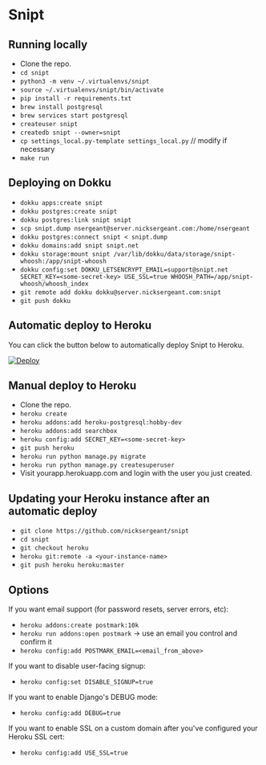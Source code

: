 # Snipt

## Running locally

- Clone the repo.
- `cd snipt`
- `python3 -m venv ~/.virtualenvs/snipt`
- `source ~/.virtualenvs/snipt/bin/activate`
- `pip install -r requirements.txt`
- `brew install postgresql`
- `brew services start postgresql`
- `createuser snipt`
- `createdb snipt --owner=snipt`
- `cp settings_local.py-template settings_local.py` // modify if necessary
- `make run`

## Deploying on Dokku

- `dokku apps:create snipt`
- `dokku postgres:create snipt`
- `dokku postgres:link snipt snipt`
- `scp snipt.dump nsergeant@server.nicksergeant.com:/home/nsergeant`
- `dokku postgres:connect snipt < snipt.dump`
- `dokku domains:add snipt snipt.net`
- `dokku storage:mount snipt /var/lib/dokku/data/storage/snipt-whoosh:/app/snipt-whoosh`
- `dokku config:set DOKKU_LETSENCRYPT_EMAIL=support@snipt.net SECRET_KEY=<some-secret-key> USE_SSL=true WHOOSH_PATH=/app/snipt-whoosh/whoosh_index`
- `git remote add dokku dokku@server.nicksergeant.com:snipt`
- `git push dokku`

## Automatic deploy to Heroku

You can click the button below to automatically deploy Snipt to Heroku.

[![Deploy](https://www.herokucdn.com/deploy/button.svg)](https://heroku.com/deploy?template=https://github.com/nicksergeant/snipt)

## Manual deploy to Heroku

- Clone the repo.
- `heroku create`
- `heroku addons:add heroku-postgresql:hobby-dev`
- `heroku addons:add searchbox`
- `heroku config:add SECRET_KEY=<some-secret-key>`
- `git push heroku`
- `heroku run python manage.py migrate`
- `heroku run python manage.py createsuperuser`
- Visit yourapp.herokuapp.com and login with the user you just created.

## Updating your Heroku instance after an automatic deploy

- `git clone https://github.com/nicksergeant/snipt`
- `cd snipt`
- `git checkout heroku`
- `heroku git:remote -a <your-instance-name>`
- `git push heroku heroku:master`

## Options

If you want email support (for password resets, server errors, etc):

- `heroku addons:create postmark:10k`
- `heroku run addons:open postmark` -> use an email you control and confirm it
- `heroku config:add POSTMARK_EMAIL=<email_from_above>`

If you want to disable user-facing signup:

- `heroku config:set DISABLE_SIGNUP=true`

If you want to enable Django's DEBUG mode:

- `heroku config:add DEBUG=true`

If you want to enable SSL on a custom domain after you've configured your
Heroku SSL cert:

- `heroku config:add USE_SSL=true`

